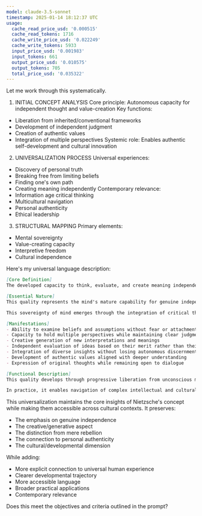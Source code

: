 ```yaml
---
model: claude-3.5-sonnet
timestamp: 2025-01-14 18:12:37 UTC
usage:
  cache_read_price_usd: '0.000515'
  cache_read_tokens: 1716
  cache_write_price_usd: '0.022249'
  cache_write_tokens: 5933
  input_price_usd: '0.001983'
  input_tokens: 661
  output_price_usd: '0.010575'
  output_tokens: 705
  total_price_usd: '0.035322'
---
```


Let me work through this systematically.

1. INITIAL CONCEPT ANALYSIS
Core principle: Autonomous capacity for independent thought and value-creation
Key functions: 
- Liberation from inherited/conventional frameworks
- Development of independent judgment
- Creation of authentic values
- Integration of multiple perspectives
Systemic role: Enables authentic self-development and cultural innovation

2. UNIVERSALIZATION PROCESS
Universal experiences:
- Discovery of personal truth
- Breaking free from limiting beliefs
- Finding one's own path
- Creating meaning independently
Contemporary relevance:
- Information age critical thinking
- Multicultural navigation
- Personal authenticity
- Ethical leadership

3. STRUCTURAL MAPPING
Primary elements:
- Mental sovereignty
- Value-creating capacity
- Interpretive freedom
- Cultural independence

Here's my universal language description:

```markdown
[Core Definition]
The developed capacity to think, evaluate, and create meaning independently while maintaining genuine openness to multiple perspectives and possibilities. It combines critical discernment with creative freedom, enabling authentic understanding and value-creation beyond conventional frameworks.

[Essential Nature]
This quality represents the mind's mature capability for genuine independence combined with deep receptivity. It manifests as the ability to examine beliefs critically, generate authentic insights, and create valid meanings without being unconsciously bound by inherited frameworks or conventional wisdom. Unlike mere rebelliousness or isolation, it enables meaningful engagement with multiple viewpoints while maintaining autonomous judgment.

This sovereignty of mind emerges through the integration of critical thinking, creative insight, and authentic self-trust. It requires both the strength to stand apart from consensus and the wisdom to remain open to truth from any source.

[Manifestations]
- Ability to examine beliefs and assumptions without fear or attachment
- Capacity to hold multiple perspectives while maintaining clear judgment
- Creative generation of new interpretations and meanings
- Independent evaluation of ideas based on their merit rather than their source
- Integration of diverse insights without losing autonomous discernment
- Development of authentic values aligned with deeper understanding
- Expression of original thoughts while remaining open to dialogue

[Functional Description]
This quality develops through progressive liberation from unconscious mental constraints combined with growing capacity for independent insight. It begins with questioning inherited assumptions, advances through development of critical thinking and interpretive skills, and matures into the ability to create valid meanings and values. This process requires courage to face uncertainty, strength to stand alone when necessary, and wisdom to remain open to truth in all forms.

In practice, it enables navigation of complex intellectual and cultural landscapes while maintaining authentic perspective. It supports leadership in thought and culture, enables genuine innovation, and facilitates bridge-building between different worldviews. This mental sovereignty creates space for both independent judgment and meaningful dialogue, supporting both personal development and cultural evolution.
```

This universalization maintains the core insights of Nietzsche's concept while making them accessible across cultural contexts. It preserves:
- The emphasis on genuine independence
- The creative/generative aspect
- The distinction from mere rebellion
- The connection to personal authenticity
- The cultural/developmental dimension

While adding:
- More explicit connection to universal human experience
- Clearer developmental trajectory
- More accessible language
- Broader practical applications
- Contemporary relevance

Does this meet the objectives and criteria outlined in the prompt?